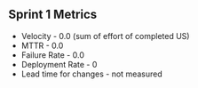 ## Sprint 1 Metrics

- Velocity - 0.0 (sum of effort of completed US)
- MTTR - 0.0
- Failure Rate - 0.0
- Deployment Rate - 0
- Lead time for changes - not measured

